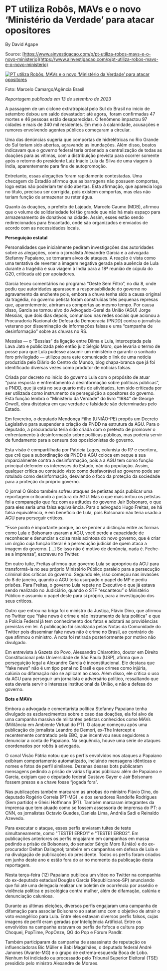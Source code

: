 # PT utiliza Robôs, MAVs e o novo ‘Ministério da Verdade’ para atacar opositores

By David Agape

Source: [https://www.ainvestigacao.com/p/pt-utiliza-robos-mavs-e-o-novo-ministerio](https://www.ainvestigacao.com/p/pt-utiliza-robos-mavs-e-o-novo-ministerio)

[![PT utiliza Robôs, MAVs e o novo ‘Ministério da Verdade’ para atacar opositores](https://substackcdn.com/image/fetch/$s_!V6J-!,w_1456,c_limit,f_auto,q_auto:good,fl_progressive:steep/https%3A%2F%2Fsubstack-post-media.s3.amazonaws.com%2Fpublic%2Fimages%2Fd28fda20-00de-4484-bcfe-57528b7b137c_960x540.webp "PT utiliza Robôs, MAVs e o novo ‘Ministério da Verdade’ para atacar opositores")](https://substackcdn.com/image/fetch/$s_!V6J-!,f_auto,q_auto:good,fl_progressive:steep/https%3A%2F%2Fsubstack-post-media.s3.amazonaws.com%2Fpublic%2Fimages%2Fd28fda20-00de-4484-bcfe-57528b7b137c_960x540.webp)

Foto: Marcelo Camargo/Agência Brasil

_Reportagem publicada em 13 de setembro de 2023_

A passagem de um ciclone extratropical pelo Sul do Brasil no início de setembro deixou um saldo devastador: até agora,  foram confirmadas 47 mortes e 46 pessoas estão desaparecidas. O fenômeno impactou 97 cidades e mais de 340 mil residentes. Em meio à calamidade, acusações e rumores envolvendo agentes públicos começaram a circular.

Uma das denúncias sugeria que comportas de hidrelétricas no Rio Grande do Sul teriam sido abertas, agravando as inundações. Além disso, boatos indicavam que o governo federal teria ordenado a centralização de todas as doações para as vítimas, com a distribuição prevista para ocorrer somente após o retorno do presidente Luiz Inácio Lula da Silva de uma viagem à Índia, aparentemente para fins de autopromoção.

Entretanto, essas alegações foram rapidamente contestadas. Uma checagem do Estadão afirmou que as barragens não possuem comportas, logo estas não poderiam ter sido abertas. Esta afirmação, que aparecia logo no título, precisou ser corrigida, pois existem comportas, mas elas não teriam função de armazenar ou reter água.

Quanto às doações, o prefeito de Lajeado, Marcelo Caumo (MDB), afirmou que o volume de solidariedade foi tão grande que não há mais espaço para armazenamento de donativos na cidade. Assim, esses estão sendo redirecionados para Encantado, onde são organizados e enviados de acordo com as necessidades locais.

__Perseguição estatal__

Personalidades que inicialmente pediram investigações das autoridades sobre as alegações, como o jornalista Alexandre Garcia e a advogada Stefanny Papaiano, se tornaram alvos de ataques. A reação é vista como uma tentativa de reverter a imagem negativa gerada pela ausência de Lula durante a tragédia e sua viagem à Índia para a 18ª reunião de cúpula do G20, criticada até por apoiadores.

Garcia teceu comentários no programa “Oeste Sem Filtro”, no dia 8, onde pediu que autoridades apurassem a responsabilidade do governo no agravamento da enchente pois, embora a chuva tenha sido a causa original da tragédia, no governo petista foram construídas três pequenas represas que, aparentemente, abriram as comportas ao mesmo tempo. Por causa disso, Garcia se tornou alvo do Advogado-Geral da União (AGU) Jorge Messias, que dois dias depois, comunicou nas redes sociais que acionou a Procuradoria Nacional de Defesa da Democracia (PNDD) contra o jornalista veterano por disseminação de informações falsas e uma “campanha de desinformação” sobre as chuvas no RS. 

Messias — o “Bessias” da ligação entre Dilma e Lula, interceptada pela Lava Jato e publicizada pelo então juiz Sérgio Moro, que levaria o termo de posse para que Lula pudesse assumir um ministério e garantir o sonhado foro privilegiado — utilizou para este comunicado o link de uma notícia produzida pelo Diário do Centro do Mundo, blog chapa-branca que já foi identificado diversas vezes como produtor de notícias falsas. 

Criada por decreto no início do governo Lula com o propósito de atuar "para resposta e enfrentamento à desinformação sobre políticas públicas”, a PNDD, que já está no seu quarto mês de atividades, tem sido criticada por ser utilizada como instrumento de perseguição a opositores do governo. Esta função lembra o "Ministério da Verdade" do livro "1984" de George Orwell, obra distópica em que verdade e falsidade são determinadas pelo Estado.

Em fevereiro, o deputado Mendonça Filho (UNIÃO-PE) propôs um Decreto Legislativo para suspender a criação da PNDD na estrutura da AGU. Para o deputado, a procuradoria teria sido criada com o pretexto de promover o enfrentamento à desinformação sobre políticas públicas, mas poderia servir de fundamento para a censura dos oposicionistas do governo. 

Esta visão é compartilhada por Patricia Lages, colunista do R7 e escritora, que crê que a subordinação da PNDD à AGU coloca em xeque a sua imparcialmente contra a desinformação, pois a a AGU tem como função principal defender os interesses do Estado, não da população. Assim, qualquer crítica ou conteúdo visto como desfavorável ao governo pode ser rotulado como desinformação, desviando o foco da proteção da sociedade para a proteção do próprio governo.

O jornal O Globo também sofreu ataques de petistas após publicar uma reportagem criticando a postura do AGU. Mas o que mais irritou os petistas foi a comparação que fez com as atitudes do governo Jair Bolsonaro, o que para eles seria uma falsa equivalência. Para o advogado Hugo Freitas, se há falsa equivalência, é em benefício de Lula, pois Bolsonaro não teria usado a AGU para perseguir críticos.

“Esse ponto é importante porque, ao se perder a distinção entre as formas como Lula e Bolsonaro usaram a AGU, você perde a capacidade de reconhecer e denunciar a coisa mais acintosa do novo governo, que é criar um órgão cuja função literal é a persecução judicial de quem ataca a imagem do governo. \[...] Se isso não é motivo de denúncia, nada é. Feche-se a imprensa”, escreveu no Twitter.

Em outro tuíte, Freitas afirmou que governo Lula se apropriou da AGU para transformá-la no seu próprio Ministério Público paralelo para a persecução criminal dos críticos do governo. Segundo ele, isso começou nas invasões do 8 de janeiro, quando a AGU teria usurpado o papel do MP e pediu prisões. Para Freitas, o governo Lula repete no Executivo o que já estava sendo realizado no Judiciário, quando o STF “escanteou” o Ministério Público e assumiu o papel deste para si próprio, para a investigação dos seus críticos.

Outro que entrou na briga foi o ministro da Justiça, Flávio Dino, que afirmou no Twitter que "fake news é crime e não instrumento de luta política" e que a Polícia Federal já tem conhecimento dos fatos e adotará as providências previstas em lei. A publicação foi sinalizada pelas Notas da Comunidade do Twitter pois disseminar fake news não é crime no Brasil, ao contrário do que afirmou o ministro. A nota foi retirada posteriormente por motivo não divulgado.

Em entrevista à Gazeta do Povo, Alessandro Chiarottino, doutor em Direito Constitucional pela Universidade de São Paulo (USP), afirma que a perseguição legal a Alexandre Garcia é inconstitucional. Ele destaca que "fake news" não é um tipo penal no Brasil e que crimes como injúria, calúnia ou difamação não se aplicam ao caso. Além disso, ele critica o uso da AGU para perseguir um jornalista e adversário político, ressaltando que esta deveria servir o interesse institucional da União, e não a defesa do governo. 

__Bots e MAVs__

Embora a advogada e comentarista política Stefanny Papaiano tenha divulgado os esclarecimentos sobre o caso das doações, ela foi alvo de uma campanha massiva de militantes petistas conhecidos como MAVs (Militância em Ambiente Virtual do PT). O ataque começou após uma publicação do jornalista Leandro de Demori, ex-The Intercept e recentemente contratado pela EBC, que incentivou seus seguidores a denunciar a conta de Papaiano. Na sequência, houve uma série de ataques coordenados por robôs à advogada.

O canal Visão Pátria notou que os perfis envolvidos nos ataques a Papaiano exibiram comportamento automatizado, incluindo mensagens idênticas e nomes e fotos de perfil similares. Dezenas desses bots publicaram mensagens pedindo a prisão de várias figuras públicas: além de Papaiano e Garcia, exigiam que o deputado federal Gustavo Gayer e Jair Bolsonaro fossem presos e a chave fosse “jogada fora”.

Nas publicações também marcaram as arrobas do ministro Flávio Dino, do deputado Rogério Correia (PT-MG) , e dos senadores Randolfe Rodrigues (Sem partido) e Gleisi Hoffmann (PT). Também marcaram integrantes da imprensa que tem atuado como se fossem assessoria de imprensa do PT: a CNN, os jornalistas Octavio Guedes, Daniela Lima, Andréia Sadi e Reinaldo Azevedo. 

Para executar o ataque, esses perfis enviaram tuítes de teste simultaneamente, como "TESTE1 ERRO1" e "TESTE1 ERRO2". Em publicações anteriores os perfis engajaram em campanhas em massa pedindo a prisão de Bolsonaro, do senador Sérgio Moro (União) e do ex-procurador Deltan Dallagnol; também em campanhas em defesa de Lula e na divulgação de publicações do presidente. Todos os perfis foram criados em junho deste ano e estão fora do ar no momento da publicação desta reportagem. 

Nesta terça-feira (12) Papaiano publicou um vídeo no Twitter na companhia do ex-deputado estadual Douglas Garcia (Republicanos-SP) anunciando que foi até uma delegacia realizar um boletim de ocorrência por assédio e violência política e psicológica contra mulher, além de difamação, calúnia e denunciação caluniosa.

Durante as últimas eleições, diversos perfis engajaram uma campanha de difamação para associar Bolsonaro ao satanismo com o objetivo de atrair o voto evangélico para Lula. Entre eles estavam diversos perfis falsos, cujas imagens de perfil eram geradas por Inteligência Artificial. Entre os envolvidos na campanha estavam os perfis de fofoca e cultura pop Choquei, PopTime, PopOnze, QG do Pop e Fórum Pandlr. 

Também participaram da campanha de assassinato de reputação os influenciadoras Bic Müller e Babi Magalhães, o deputado federal André Janones (Avante-MG) e o grupo de extrema-esquerda Boca de Lobo. Nenhum foi indiciado ou processado pelo Tribunal Superior Eleitoral (TSE) presidido pelo ministro Alexandre de Moraes.
